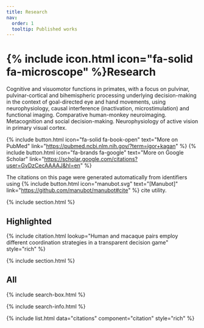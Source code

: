 ```yaml
---
title: Research
nav:
  order: 1
  tooltip: Published works
---
```


# {% include icon.html icon="fa-solid fa-microscope" %}Research

Cognitive and visuomotor functions in primates, with a focus on pulvinar, pulvinar-cortical and bihemispheric processing underlying decision-making in the context of goal-directed eye and hand movements, using neurophysiology, causal interference (inactivation, microstimulation) and functional imaging. 
Comparative human-monkey neuroimaging. Metacognition and social decision-making. Neurophysiology of active vision in primary visual cortex.   

{% include button.html icon="fa-solid fa-book-open" text="More on PubMed" link="https://pubmed.ncbi.nlm.nih.gov/?term=igor+kagan" %} {% include button.html icon="fa-brands fa-google" text="More on Google Scholar" link="https://scholar.google.com/citations?user=GvDzCecAAAAJ&hl=en" %}

The citations on this page were generated automatically from identifiers using 
{% include button.html icon="manubot.svg" text="[Manubot]" link="https://github.com/manubot/manubot#cite" %} cite utility.


{% include section.html %}

## Highlighted

{% include citation.html lookup="Human and macaque pairs employ different coordination strategies in a transparent decision game" style="rich" %}

{% include section.html %}

## All

{% include search-box.html %}

{% include search-info.html %}

{% include list.html data="citations" component="citation" style="rich" %}

